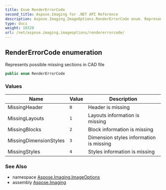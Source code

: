 ```yaml
---
title: Enum RenderErrorCode
second_title: Aspose.Imaging for .NET API Reference
description: Aspose.Imaging.ImageOptions.RenderErrorCode enum. Represents possible missing sections in CAD file
type: docs
weight: 10320
url: /net/aspose.imaging.imageoptions/rendererrorcode/
---
```

## RenderErrorCode enumeration

Represents possible missing sections in CAD file

```csharp
public enum RenderErrorCode
```

### Values

| Name | Value | Description |
| --- | --- | --- |
| MissingHeader | `0` | Header is missing |
| MissingLayouts | `1` | Layouts information is missing |
| MissingBlocks | `2` | Block information is missing |
| MissingDimensionStyles | `3` | Dimension styles information is missing |
| MissingStyles | `4` | Styles information is missing |

### See Also

* namespace [Aspose.Imaging.ImageOptions](../../aspose.imaging.imageoptions/)
* assembly [Aspose.Imaging](../../)


